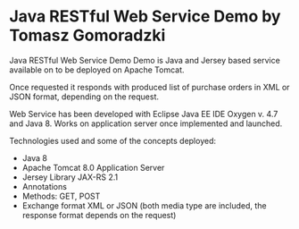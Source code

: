 # Java RESTful Web Service Demo by Tomasz Gomoradzki

Java RESTful Web Service Demo Demo is Java and Jersey based service available on to be deployed on Apache Tomcat.

Once requested it responds with produced list of purchase orders in XML or JSON format, depending on the request.

Web Service has been developed with Eclipse Java EE IDE Oxygen v. 4.7 and Java 8. Works on application server once implemented and launched.

Technologies used and some of the concepts deployed:

- Java 8
- Apache Tomcat 8.0 Application Server
- Jersey Library JAX-RS 2.1
- Annotations
- Methods: GET, POST
- Exchange format XML or JSON (both media type are included, the response format depends on the request)